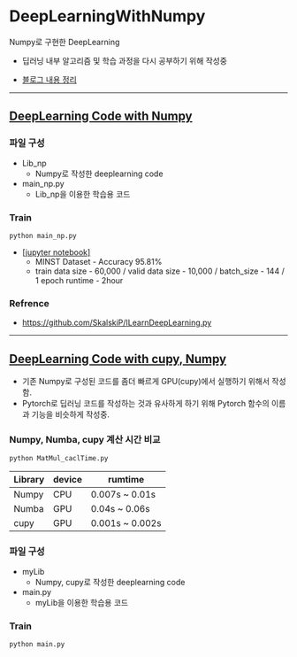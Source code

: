 # DeepLearningWithNumpy
Numpy로 구현한 DeepLearning

- 딥러닝 내부 알고리즘 및 학습 과정을 다시 공부하기 위해 작성중

- [블로그 내용 정리](https://kimjiil.github.io/ai/ml%20study/DeepLearningWithNumpy/)

---

## [DeepLearning Code with Numpy](./Lib_np) 

### 파일 구성
- Lib_np 
  - Numpy로 작성한 deeplearning code
- main_np.py 
  - Lib_np을 이용한 학습용 코드

### Train
```commandline
python main_np.py
```

- [[jupyter notebook]](https://github.com/kimjiil/DeepLearningWithNumpy/blob/main/notebooks/DeeplearningWithNumpy_Training_Test.ipynb)
  - MINST Dataset - Accuracy 95.81%
  - train data size - 60,000 / valid data size - 10,000 / batch_size - 144 / 1 epoch runtime - 2hour

### Refrence
- https://github.com/SkalskiP/ILearnDeepLearning.py

--- 

## [DeepLearning Code with cupy, Numpy](./myLib)

- 기존 Numpy로 구성된 코드를 좀더 빠르게 GPU(cupy)에서 실행하기 위해서 작성함.
- Pytorch로 딥러닝 코드를 작성하는 것과 유사하게 하기 위해
Pytorch 함수의 이름과 기능을 비슷하게 작성중.


### Numpy, Numba, cupy 계산 시간 비교

```commandline
python MatMul_caclTime.py
```

| Library | device | rumtime        |
|---------|--------|----------------|
| Numpy | CPU | 0.007s ~ 0.01s |
| Numba | GPU | 0.04s ~ 0.06s | 
| cupy | GPU | 0.001s ~ 0.002s |


### 파일 구성
- myLib
  - Numpy, cupy로 작성한 deeplearning code
- main.py
  - myLib을 이용한 학습용 코드

### Train
```commandline
python main.py
```